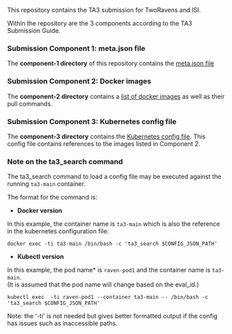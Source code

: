 This repository contains the TA3 submission for TwoRavens and ISI.

Within the repository are the 3 components according to the TA3 Submission Guide.

### Submission Component 1: meta.json file

The **component-1 directory** of this repository contains the [meta.json file](https://gitlab.datadrivendiscovery.org/tworavens/ISI-TwoRavens/blob/master/component-1/meta.json)

### Submission Component 2: Docker images

The **component-2 directory** contains a [list of docker images](https://gitlab.datadrivendiscovery.org/tworavens/ISI-TwoRavens/blob/master/component-2/docker_images.md) as well as their pull commands.

### Submission Component 3: Kubernetes config file

The **component-3 directory** contains the [Kubernetes config file](https://gitlab.datadrivendiscovery.org/tworavens/ISI-TwoRavens/blob/master/component-3/tworavens_isi_same_node.yml).
This config file contains references to the images listed in Component 2.


### Note on the ta3_search command

The ta3_search command to load a config file may be executed against the running `ta3-main` container.

The format for the command is:

- **Docker version**

In this example, the container name is `ta3-main` which is also the reference in the kubernetes configuration file:

```
docker exec -ti ta3-main /bin/bash -c 'ta3_search $CONFIG_JSON_PATH'
```

- **Kubectl version**

In this example, the pod name* is `raven-pod1` and the container name is `ta3-main`.  
(It is assumed that the pod name will change based on the eval_id.)

```
kubectl exec  -ti raven-pod1 --container ta3-main -- /bin/bash -c 'ta3_search $CONFIG_JSON_PATH'
```

Note: the '-ti' is not needed but gives better formatted output if the config has issues such as inaccessible paths.
